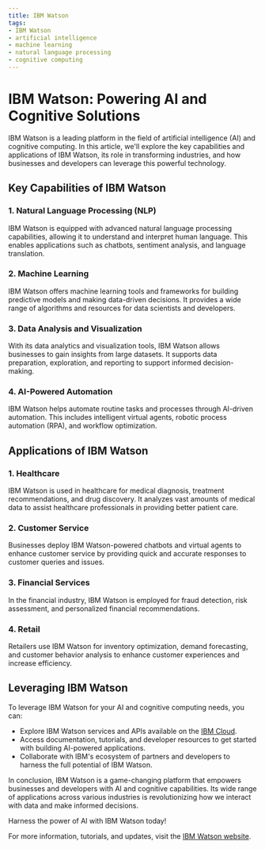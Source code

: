 ```yaml
---
title: IBM Watson
tags:
- IBM Watson
- artificial intelligence
- machine learning
- natural language processing
- cognitive computing
---
```


# IBM Watson: Powering AI and Cognitive Solutions

IBM Watson is a leading platform in the field of artificial intelligence (AI) and cognitive computing. In this article, we'll explore the key capabilities and applications of IBM Watson, its role in transforming industries, and how businesses and developers can leverage this powerful technology.

## Key Capabilities of IBM Watson

### 1. Natural Language Processing (NLP)

IBM Watson is equipped with advanced natural language processing capabilities, allowing it to understand and interpret human language. This enables applications such as chatbots, sentiment analysis, and language translation.

### 2. Machine Learning

IBM Watson offers machine learning tools and frameworks for building predictive models and making data-driven decisions. It provides a wide range of algorithms and resources for data scientists and developers.

### 3. Data Analysis and Visualization

With its data analytics and visualization tools, IBM Watson allows businesses to gain insights from large datasets. It supports data preparation, exploration, and reporting to support informed decision-making.

### 4. AI-Powered Automation

IBM Watson helps automate routine tasks and processes through AI-driven automation. This includes intelligent virtual agents, robotic process automation (RPA), and workflow optimization.

## Applications of IBM Watson

### 1. Healthcare

IBM Watson is used in healthcare for medical diagnosis, treatment recommendations, and drug discovery. It analyzes vast amounts of medical data to assist healthcare professionals in providing better patient care.

### 2. Customer Service

Businesses deploy IBM Watson-powered chatbots and virtual agents to enhance customer service by providing quick and accurate responses to customer queries and issues.

### 3. Financial Services

In the financial industry, IBM Watson is employed for fraud detection, risk assessment, and personalized financial recommendations.

### 4. Retail

Retailers use IBM Watson for inventory optimization, demand forecasting, and customer behavior analysis to enhance customer experiences and increase efficiency.

## Leveraging IBM Watson

To leverage IBM Watson for your AI and cognitive computing needs, you can:

- Explore IBM Watson services and APIs available on the [IBM Cloud](https://www.ibm.com/cloud/watson).
- Access documentation, tutorials, and developer resources to get started with building AI-powered applications.
- Collaborate with IBM's ecosystem of partners and developers to harness the full potential of IBM Watson.

In conclusion, IBM Watson is a game-changing platform that empowers businesses and developers with AI and cognitive capabilities. Its wide range of applications across various industries is revolutionizing how we interact with data and make informed decisions.

Harness the power of AI with IBM Watson today!

For more information, tutorials, and updates, visit the [IBM Watson website](https://www.ibm.com/cloud/watson).
